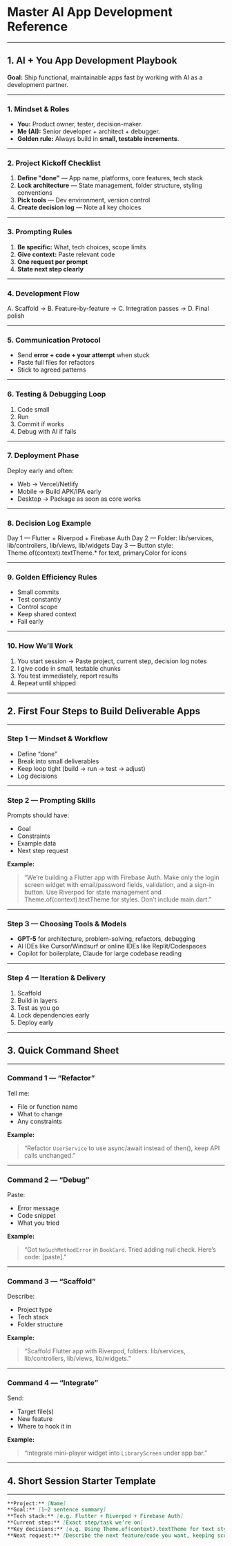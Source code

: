 # Master AI App Development Reference

---

## 1. AI + You App Development Playbook
**Goal:** Ship functional, maintainable apps fast by working with AI as a development partner.

---

### 1. Mindset & Roles
- **You:** Product owner, tester, decision-maker.  
- **Me (AI):** Senior developer + architect + debugger.  
- **Golden rule:** Always build in **small, testable increments**.

---

### 2. Project Kickoff Checklist
1. **Define "done"** — App name, platforms, core features, tech stack  
2. **Lock architecture** — State management, folder structure, styling conventions  
3. **Pick tools** — Dev environment, version control  
4. **Create decision log** — Note all key choices

---

### 3. Prompting Rules
1. **Be specific:** What, tech choices, scope limits  
2. **Give context:** Paste relevant code  
3. **One request per prompt**  
4. **State next step clearly**

---

### 4. Development Flow
A. Scaffold → B. Feature-by-feature → C. Integration passes → D. Final polish

---

### 5. Communication Protocol
- Send **error + code + your attempt** when stuck  
- Paste full files for refactors  
- Stick to agreed patterns

---

### 6. Testing & Debugging Loop
1. Code small  
2. Run  
3. Commit if works  
4. Debug with AI if fails

---

### 7. Deployment Phase
Deploy early and often:
- Web → Vercel/Netlify  
- Mobile → Build APK/IPA early  
- Desktop → Package as soon as core works

---

### 8. Decision Log Example
Day 1 — Flutter + Riverpod + Firebase Auth
Day 2 — Folder: lib/services, lib/controllers, lib/views, lib/widgets
Day 3 — Button style: Theme.of(context).textTheme.* for text, primaryColor for icons

---

### 9. Golden Efficiency Rules
- Small commits  
- Test constantly  
- Control scope  
- Keep shared context  
- Fail early

---

### 10. How We’ll Work
1. You start session → Paste project, current step, decision log notes  
2. I give code in small, testable chunks  
3. You test immediately, report results  
4. Repeat until shipped

---

## 2. First Four Steps to Build Deliverable Apps

---

### Step 1 — Mindset & Workflow
- Define “done”  
- Break into small deliverables  
- Keep loop tight (build → run → test → adjust)  
- Log decisions

---

### Step 2 — Prompting Skills
Prompts should have:
- Goal  
- Constraints  
- Example data  
- Next step request

**Example:**  
> “We’re building a Flutter app with Firebase Auth. Make only the login screen widget with email/password fields, validation, and a sign-in button. Use Riverpod for state management and Theme.of(context).textTheme for styles. Don’t include main.dart.”

---

### Step 3 — Choosing Tools & Models
- **GPT-5** for architecture, problem-solving, refactors, debugging  
- AI IDEs like Cursor/Windsurf or online IDEs like Replit/Codespaces  
- Copilot for boilerplate, Claude for large codebase reading

---

### Step 4 — Iteration & Delivery
1. Scaffold  
2. Build in layers  
3. Test as you go  
4. Lock dependencies early  
5. Deploy early

---

## 3. Quick Command Sheet

---

### Command 1 — “Refactor”
Tell me:
- File or function name  
- What to change  
- Any constraints

**Example:**  
> “Refactor `UserService` to use async/await instead of then(), keep API calls unchanged.”

---

### Command 2 — “Debug”
Paste:
- Error message  
- Code snippet  
- What you tried

**Example:**  
> “Got `NoSuchMethodError` in `BookCard`. Tried adding null check. Here’s code: [paste].”

---

### Command 3 — “Scaffold”
Describe:
- Project type  
- Tech stack  
- Folder structure

**Example:**  
> “Scaffold Flutter app with Riverpod, folders: lib/services, lib/controllers, lib/views, lib/widgets.”

---

### Command 4 — “Integrate”
Send:
- Target file(s)  
- New feature  
- Where to hook it in

**Example:**  
> “Integrate mini-player widget into `LibraryScreen` under app bar.”

---

## 4. Short Session Starter Template

---

```markdown
**Project:** [Name]  
**Goal:** [1–2 sentence summary]  
**Tech stack:** [e.g. Flutter + Riverpod + Firebase Auth]  
**Current step:** [Exact step/task we’re on]  
**Key decisions:** [e.g. Using Theme.of(context).textTheme for text styling] 
**Next request:** [Describe the next feature/code you want, keeping scope small]
